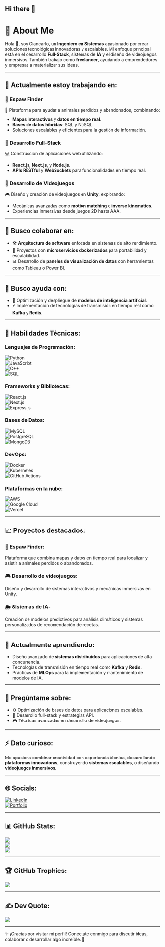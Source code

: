 ## Hi there 👋

<!--
**Jhi4n/Jhi4n** is a ✨ _special_ ✨ repository because its `README.md` (this file) appears on your GitHub profile.

Here are some ideas to get you started:

- 🔭 I’m currently working on ...
- 🌱 I’m currently learning ...
- 👯 I’m looking to collaborate on ...
- 🤔 I’m looking for help with ...
- 💬 Ask me about ...
- 📫 How to reach me: ...
- 😄 Pronouns: ...
- ⚡ Fun fact: ...
-->

# 💫 **About Me**

Hola 👋, soy Giancarlo, un **Ingeniero en Sistemas** apasionado por crear soluciones tecnológicas innovadoras y escalables. Mi enfoque principal está en el desarrollo **Full-Stack**, sistemas de **IA** y el diseño de videojuegos inmersivos. También trabajo como **freelancer**, ayudando a emprendedores y empresas a materializar sus ideas.

---

## 🌟 **Actualmente estoy trabajando en:**

### 🔹 **Espaw Finder**
🚀 Plataforma para ayudar a animales perdidos y abandonados, combinando:
- **Mapas interactivos** y **datos en tiempo real**.
- **Bases de datos híbridas**: SQL y NoSQL.
- Soluciones escalables y eficientes para la gestión de información.

### 🔹 **Desarrollo Full-Stack**
💻 Construcción de aplicaciones web utilizando:
- **React.js**, **Next.js**, y **Node.js**.
- **APIs RESTful** y **WebSockets** para funcionalidades en tiempo real.

### 🔹 **Desarrollo de Videojuegos**
🎮 Diseño y creación de videojuegos en **Unity**, explorando:
- Mecánicas avanzadas como **motion matching** e **inverse kinematics**.
- Experiencias inmersivas desde juegos 2D hasta AAA.

---

## 🤝 **Busco colaborar en:**
- 🛠️ **Arquitectura de software** enfocada en sistemas de alto rendimiento.
- 🚀 Proyectos con **microservicios dockerizados** para portabilidad y escalabilidad.
- 📊 Desarrollo de **paneles de visualización de datos** con herramientas como Tableau o Power BI.

---

## 🧠 **Busco ayuda con:**
- 🤖 Optimización y despliegue de **modelos de inteligencia artificial**.
- ⚡ Implementación de tecnologías de transmisión en tiempo real como **Kafka** y **Redis**.

---

## 🌟 **Habilidades Técnicas:**

### **Lenguajes de Programación:**
![Python](https://img.shields.io/badge/-Python-3776AB?style=for-the-badge&logo=python&logoColor=white)  
![JavaScript](https://img.shields.io/badge/-JavaScript-F7DF1E?style=for-the-badge&logo=javascript&logoColor=black)  
![C++](https://img.shields.io/badge/-C++-00599C?style=for-the-badge&logo=cplusplus&logoColor=white)  
![SQL](https://img.shields.io/badge/-SQL-CC2927?style=for-the-badge&logo=microsoftsqlserver&logoColor=white)

### **Frameworks y Bibliotecas:**
![React.js](https://img.shields.io/badge/-React.js-61DAFB?style=for-the-badge&logo=react&logoColor=black)  
![Next.js](https://img.shields.io/badge/-Next.js-000000?style=for-the-badge&logo=next.js&logoColor=white)  
![Express.js](https://img.shields.io/badge/-Express.js-000000?style=for-the-badge&logo=express&logoColor=white)

### **Bases de Datos:**
![MySQL](https://img.shields.io/badge/-MySQL-4479A1?style=for-the-badge&logo=mysql&logoColor=white)  
![PostgreSQL](https://img.shields.io/badge/-PostgreSQL-336791?style=for-the-badge&logo=postgresql&logoColor=white)  
![MongoDB](https://img.shields.io/badge/-MongoDB-47A248?style=for-the-badge&logo=mongodb&logoColor=white)

### **DevOps:**
![Docker](https://img.shields.io/badge/-Docker-2496ED?style=for-the-badge&logo=docker&logoColor=white)  
![Kubernetes](https://img.shields.io/badge/-Kubernetes-326CE5?style=for-the-badge&logo=kubernetes&logoColor=white)  
![GitHub Actions](https://img.shields.io/badge/-GitHub%20Actions-2088FF?style=for-the-badge&logo=githubactions&logoColor=white)

### **Plataformas en la nube:**
![AWS](https://img.shields.io/badge/-AWS-FF9900?style=for-the-badge&logo=amazonaws&logoColor=white)  
![Google Cloud](https://img.shields.io/badge/-Google%20Cloud-4285F4?style=for-the-badge&logo=googlecloud&logoColor=white)  
![Vercel](https://img.shields.io/badge/-Vercel-000000?style=for-the-badge&logo=vercel&logoColor=white)

---

## 📈 **Proyectos destacados:**

### 🐾 **Espaw Finder:**
Plataforma que combina mapas y datos en tiempo real para localizar y asistir a animales perdidos o abandonados.

### 🎮 **Desarrollo de videojuegos:**
Diseño y desarrollo de sistemas interactivos y mecánicas inmersivas en Unity.

### 🌦️ **Sistemas de IA:**
Creación de modelos predictivos para análisis climáticos y sistemas personalizados de recomendación de recetas.

---

## 🌱 **Actualmente aprendiendo:**
- Diseño avanzado de **sistemas distribuidos** para aplicaciones de alta concurrencia.
- Tecnologías de transmisión en tiempo real como **Kafka** y **Redis**.
- Prácticas de **MLOps** para la implementación y mantenimiento de modelos de IA.

---

## 💬 **Pregúntame sobre:**
- ⚙️ Optimización de bases de datos para aplicaciones escalables.  
- 🔗 Desarrollo full-stack y estrategias API.  
- 🎮 Técnicas avanzadas en desarrollo de videojuegos.  

---

## ⚡ **Dato curioso:**
Me apasiona combinar creatividad con experiencia técnica, desarrollando **plataformas innovadoras**, construyendo **sistemas escalables**, o diseñando **videojuegos inmersivos**.

---

## 🌐 **Socials:**
[![LinkedIn](https://img.shields.io/badge/LinkedIn-%230077B5.svg?logo=linkedin&logoColor=white)](https://linkedin.com/in/giancarlo-ortiz-b71ab7314)  
[![Portfolio](https://img.shields.io/badge/-Portfolio-FF5722?style=for-the-badge&logo=googlechrome&logoColor=white)](https://yourportfolio.com)

---

## 📊 **GitHub Stats:**
![](https://github-readme-stats.vercel.app/api?username=GianDev&theme=dark&hide_border=false&include_all_commits=false&count_private=false)<br/>
![](https://github-readme-streak-stats.herokuapp.com/?user=GianDev&theme=dark&hide_border=false)<br/>
![](https://github-readme-stats.vercel.app/api/top-langs/?username=GianDev&theme=dark&hide_border=false&include_all_commits=false&count_private=false&layout=compact)

---

## 🏆 **GitHub Trophies:**
![](https://github-profile-trophy.vercel.app/?username=GianDev&theme=radical&no-frame=true&no-bg=false&margin-w=4)

---

## ✍️ **Dev Quote:**
![](https://quotes-github-readme.vercel.app/api?type=horizontal&theme=radical)

---

✨ ¡Gracias por visitar mi perfil! Conéctate conmigo para discutir ideas, colaborar o desarrollar algo increíble. 🚀

<!-- Proudly created with GPRM ( https://gprm.itsvg.in ) -->
